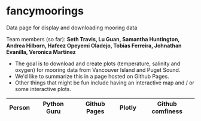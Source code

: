 # fancymoorings
Data page for display and downloading mooring data

Team members (so far): **Seth Travis, Lu Guan, Samantha Huntington, Andrea Hilborn, Hafeez Opeyemi Oladejo, Tobias Ferreira, Johnathan Evanilla, Veronica Martinez**

* The goal is to download and create plots (temperature, salinity and oxygen) for mooring data from Vancouver Island and Puget Sound.
* We'd like to summarize this in a page hosted on Github Pages.
* Other things that might be fun include having an interactive map and / or some interactive plots.

Person | Python Guru | Github Pages | Plotly | Github comfiness |
------|-------|--------| ----- | -----|

